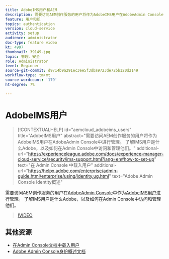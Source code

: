 ```yaml
---
title: AdobeIMS用户和AEM
description: 需要访问AEM创作服务的用户将作为AdobeIMS用户在AdobeAdmin Console中进行管理。 了解IMS用户是什么Adobe，以及如何在Admin Console中访问和管理他们。
feature: 用户和组
topics: authentication
version: cloud-service
activity: setup
audience: administrator
doc-type: feature video
kt: 4997
thumbnail: 39149.jpg
topic: 管理、安全
role: Administrator
level: Beginner
source-git-commit: d9714b9a291ec3ee5f3dba9723de72bb120d2149
workflow-type: tm+mt
source-wordcount: '179'
ht-degree: 7%

---
```



# AdobeIMS用户

>[!CONTEXTUALHELP]
>id="aemcloud_adobeims_users"
>title="AdobeIMS用户"
>abstract="需要访问AEM创作服务的用户将作为AdobeIMS用户在AdobeAdmin Console中进行管理。 了解IMS用户是什么Adobe，以及如何在Admin Console中访问和管理他们。"
>additional-url="https://experienceleague.adobe.com/docs/experience-manager-cloud-service/security/ims-support.html?lang=en#how-to-set-up" text="在 Admin Console 中载入用户"
>additional-url="https://helpx.adobe.com/enterprise/admin-guide.html/enterprise/using/identity.ug.html" text="Adobe Admin Console Identity概述"

需要访问AEM创作服务的用户在[AdobeAdmin Console](https://adminconsole.adobe.com)中作为[AdobeIMS用户](https://helpx.adobe.com/cn/enterprise/using/set-up-identity.html)进行管理。 了解IMS用户是什么Adobe，以及如何在Admin Console中访问和管理他们。

>[!VIDEO](https://video.tv.adobe.com/v/39149/?quality=12&learn=on)

## 其他资源

+ [在Admin Console文档中载入用户](https://docs.adobe.com/content/help/en/experience-manager-cloud-service/security/ims-support.html#onboarding-users-in-admin-console)
+ [Adobe Admin Console身份概述文档](https://helpx.adobe.com/enterprise/using/identity.html)

